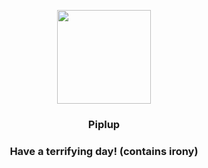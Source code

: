 <p align="center">
    <img src="https://raw.githubusercontent.com/PokeAPI/sprites/master/sprites/pokemon/393.png" width="150" height="150">
</p>
<h3 align="center"> <b>Piplup</b></h3>
<h3 align="center">Have a terrifying day! (contains irony)</h3>
